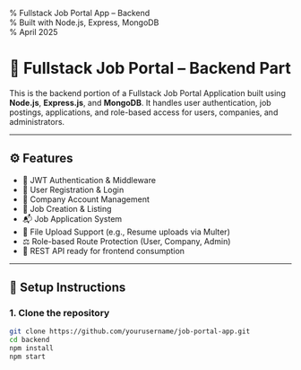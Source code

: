 % Fullstack Job Portal App – Backend  
% Built with Node.js, Express, MongoDB  
% April 2025

# 🧠 Fullstack Job Portal – Backend Part

This is the backend portion of a Fullstack Job Portal Application built using **Node.js**, **Express.js**, and **MongoDB**. It handles user authentication, job postings, applications, and role-based access for users, companies, and administrators.

---

## ⚙️ Features

- 🔐 JWT Authentication & Middleware
- 🧍 User Registration & Login
- 🏢 Company Account Management
- 📄 Job Creation & Listing
- 📬 Job Application System
- 📂 File Upload Support (e.g., Resume uploads via Multer)
- ⚖️ Role-based Route Protection (User, Company, Admin)
- 🧪 REST API ready for frontend consumption

---

## 🔌 Setup Instructions

### 1. Clone the repository

```bash
git clone https://github.com/yourusername/job-portal-app.git
cd backend
npm install
npm start

```

